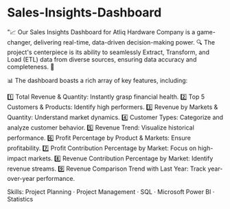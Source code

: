 # Sales-Insights-Dashboard

"📈 Our Sales Insights Dashboard for Atliq Hardware Company is a game-changer, delivering real-time, data-driven decision-making power. 🔍 The project's centerpiece is its ability to seamlessly Extract, Transform, and Load (ETL) data from diverse sources, ensuring data accuracy and completeness. 🚀

📊 The dashboard boasts a rich array of key features, including:

1️⃣ Total Revenue & Quantity: Instantly grasp financial health.
2️⃣ Top 5 Customers & Products: Identify high performers.
3️⃣ Revenue by Markets & Quantity: Understand market dynamics.
4️⃣ Customer Types: Categorize and analyze customer behavior.
5️⃣ Revenue Trend: Visualize historical performance.
6️⃣ Profit Percentage by Product & Markets: Ensure profitability.
7️⃣ Profit Contribution Percentage by Market: Focus on high-impact markets.
8️⃣ Revenue Contribution Percentage by Market: Identify revenue streams.
9️⃣ Revenue Comparison Trend with Last Year: Track year-over-year performance.

Skills: Project Planning · Project Management · SQL · Microsoft Power BI · Statistics
